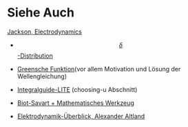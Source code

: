 # Siehe Auch

[Jackson, Electrodynamics](https://ia801603.us.archive.org/7/items/ClassicalElectrodynamics/Jackson-ClassicalElectrodynamics.pdf " JACKSON EDYN")

- [$$\delta$$-Distribution](http://www.physik.uni-halle.de/~tpobx/deltafkt.pdf "Delta-Distribution")

- [Greensche Funktion](https://de.wikipedia.org/wiki/Greensche_Funktion "Greensche Funktion")(vor allem Motivation und Lösung der Wellengleichung)

- [Integralguide-LITE](http://math.hws.edu/eking/CalculusII/usubguidelines "Integralguide-Lite") (choosing-u Abschnitt)

- [Biot-Savart + Mathematisches Werkzeug](https://www.uni-kassel.de/eecs/uploads/media/Skript_Teil3.pdf "Biot-Savart+Tools")

- [Elektrodynamik-Überblick, Alexander Altland](http://www.thp.uni-koeln.de/alexal/pdf/electrodynamics.pdf "alexal")
